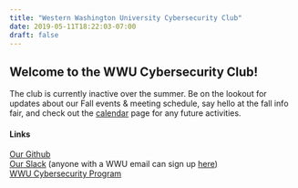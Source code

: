 ```yaml
---
title: "Western Washington University Cybersecurity Club"
date: 2019-05-11T18:22:03-07:00
draft: false
---
```


## Welcome to the WWU Cybersecurity Club!

The club is currently inactive over the summer.  Be on the lookout for updates about our Fall events & meeting schedule, 
say hello at the fall info fair, and check out the [calendar](../calendar) page for any future activities.

#### Links

[Our Github](https://github.com/wwucyber)  
[Our Slack](https://wwucyber.slack.com) (anyone with a WWU email can sign up [here](https://wwucyber.slack.com/signup))  
[WWU Cybersecurity Program](https://cse.wwu.edu/computer-science/computer-information-systems-security-ciss)  


